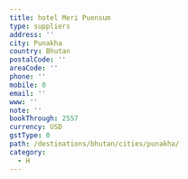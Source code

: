 ```yaml
---
title: hotel Meri Puensum
type: suppliers
address: ''
city: Punakha
country: Bhutan
postalCode: ''
areaCode: ''
phone: ''
mobile: 0
email: ''
www: ''
note: ''
bookThrough: 2557
currency: USD
gstType: 0
path: /destinations/bhutan/cities/punakha/
category:
  - H
---
```


